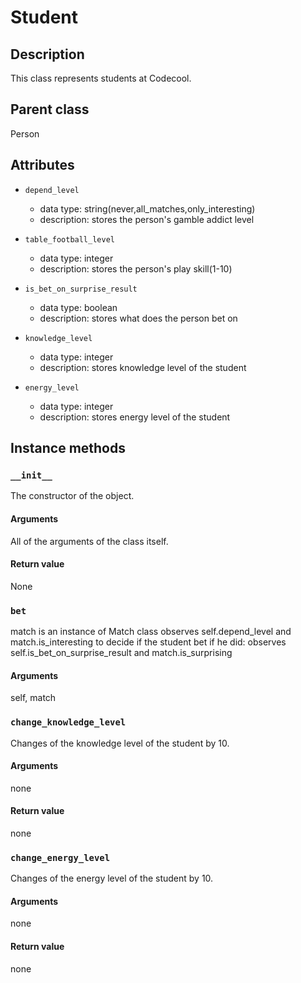 # Student

## Description
This class represents students at Codecool.

## Parent class
Person

## Attributes

* ```depend_level```
   * data type: string(never,all_matches,only_interesting)
   * description: stores the person's gamble addict level

* ```table_football_level```
  * data type: integer
  * description: stores the person's play skill(1-10)

* ```is_bet_on_surprise_result```
  * data type: boolean
  * description: stores what does the person bet on

* ```knowledge_level```
  * data type: integer
  * description: stores knowledge level of the student

* ```energy_level```
  * data type: integer
  * description: stores energy level of the student




## Instance methods

### ```__init__```
The constructor of the object.

#### Arguments

All of the arguments of the class itself.

#### Return value
None


### ```bet```

match is an instance of Match class
observes self.depend_level and match.is_interesting to decide if the student bet
if he did: observes self.is_bet_on_surprise_result and match.is_surprising
#### Arguments
self, match

### ```change_knowledge_level```

Changes of the knowledge level of the student by 10.


#### Arguments
none

#### Return value
none


### ```change_energy_level```

Changes of the energy level of the student by 10.


#### Arguments
none

#### Return value
none
